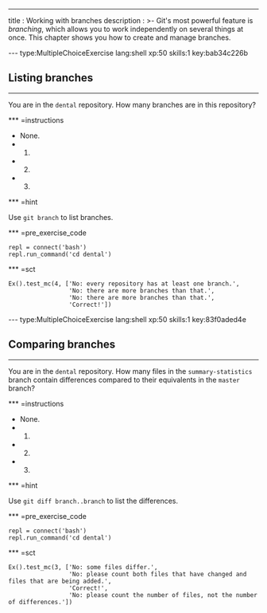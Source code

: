 ---
title       : Working with branches
description : >-
  Git's most powerful feature is *branching*, which allows you to work
  independently on several things at once.  This chapter shows you how
  to create and manage branches.

--- type:MultipleChoiceExercise lang:shell xp:50 skills:1 key:bab34c226b
## Listing branches

<hr>

You are in the `dental` repository.
How many branches are in this repository?

*** =instructions
- None.
- 1.
- 2.
- 3.

*** =hint

Use `git branch` to list branches.

*** =pre_exercise_code
```{shell}
repl = connect('bash')
repl.run_command('cd dental')
```

*** =sct
```{python}
Ex().test_mc(4, ['No: every repository has at least one branch.',
                 'No: there are more branches than that.',
                 'No: there are more branches than that.',
                 'Correct!'])
```

<!-- -------------------------------------------------------------------------------- -->

--- type:MultipleChoiceExercise lang:shell xp:50 skills:1 key:83f0aded4e
## Comparing branches

<hr>

You are in the `dental` repository.
How many files in the `summary-statistics` branch
contain differences compared to their equivalents in the `master` branch?

*** =instructions
- None.
- 1.
- 2.
- 3.

*** =hint

Use `git diff branch..branch` to list the differences.

*** =pre_exercise_code
```{shell}
repl = connect('bash')
repl.run_command('cd dental')
```

*** =sct
```{python}
Ex().test_mc(3, ['No: some files differ.',
                 'No: please count both files that have changed and files that are being added.',
                 'Correct!',
                 'No: please count the number of files, not the number of differences.'])
```
